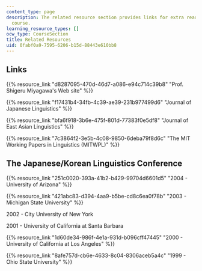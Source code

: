 ```yaml
---
content_type: page
description: The related resource section provides links for extra reading for the
  course.
learning_resource_types: []
ocw_type: CourseSection
title: Related Resources
uid: 0fabf0a9-7595-6206-b15d-88443e610bb8
---
```


Links
-----

{{% resource_link "d8287095-470d-46d7-a086-e94c714c39b8" "Prof. Shigeru Miyagawa's Web site" %}}

{{% resource_link "f17431b4-34fb-4c39-ae39-231b977499d6" "Journal of Japanese Linguistics" %}}

{{% resource_link "bfa6f918-3b6e-475f-801d-77383f0e5df8" "Journal of East Asian Linguistics" %}}

{{% resource_link "7c3864f2-3e5b-4c08-9850-6deba79f8d6c" "The MIT Working Papers in Linguistics (MITWPL)" %}}

The Japanese/Korean Linguistics Conference
------------------------------------------

{{% resource_link "251c0020-393a-41b2-b429-99704d6601d5" "2004 - University of Arizona" %}}

{{% resource_link "421abc83-d394-4aa9-b5be-cd8c6ea0f78b" "2003 - Michigan State University" %}}

2002 - City University of New York

2001 - University of California at Santa Barbara

{{% resource_link "1d60de34-986f-4e1a-931d-b096cff47445" "2000 - University of California at Los Angeles" %}}

{{% resource_link "8afe757d-cb6e-4633-8c04-8306aceb5a4c" "1999 - Ohio State University" %}}